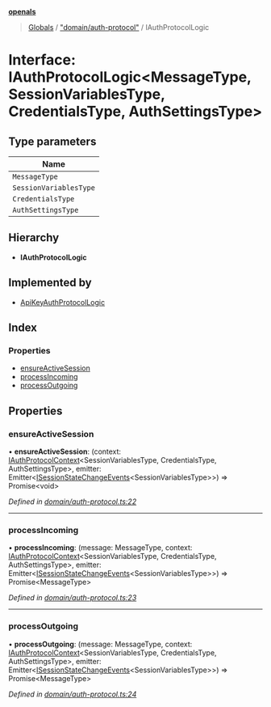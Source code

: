 **[openals](../README.md)**

> [Globals](../globals.md) / ["domain/auth-protocol"](../modules/_domain_auth_protocol_.md) / IAuthProtocolLogic

# Interface: IAuthProtocolLogic\<MessageType, SessionVariablesType, CredentialsType, AuthSettingsType>

## Type parameters

Name |
------ |
`MessageType` |
`SessionVariablesType` |
`CredentialsType` |
`AuthSettingsType` |

## Hierarchy

* **IAuthProtocolLogic**

## Implemented by

* [ApiKeyAuthProtocolLogic](../classes/_infrastructure_auth_protocol_api_key_auth_bundle_.apikeyauthprotocollogic.md)

## Index

### Properties

* [ensureActiveSession](_domain_auth_protocol_.iauthprotocollogic.md#ensureactivesession)
* [processIncoming](_domain_auth_protocol_.iauthprotocollogic.md#processincoming)
* [processOutgoing](_domain_auth_protocol_.iauthprotocollogic.md#processoutgoing)

## Properties

### ensureActiveSession

•  **ensureActiveSession**: (context: [IAuthProtocolContext](_domain_auth_protocol_.iauthprotocolcontext.md)\<SessionVariablesType, CredentialsType, AuthSettingsType>, emitter: Emitter\<[ISessionStateChangeEvents](_domain_auth_protocol_.isessionstatechangeevents.md)\<SessionVariablesType>>) => Promise\<void>

*Defined in [domain/auth-protocol.ts:22](https://github.com/quixote911/openals/blob/01e958b/src/domain/auth-protocol.ts#L22)*

___

### processIncoming

•  **processIncoming**: (message: MessageType, context: [IAuthProtocolContext](_domain_auth_protocol_.iauthprotocolcontext.md)\<SessionVariablesType, CredentialsType, AuthSettingsType>, emitter: Emitter\<[ISessionStateChangeEvents](_domain_auth_protocol_.isessionstatechangeevents.md)\<SessionVariablesType>>) => Promise\<MessageType>

*Defined in [domain/auth-protocol.ts:23](https://github.com/quixote911/openals/blob/01e958b/src/domain/auth-protocol.ts#L23)*

___

### processOutgoing

•  **processOutgoing**: (message: MessageType, context: [IAuthProtocolContext](_domain_auth_protocol_.iauthprotocolcontext.md)\<SessionVariablesType, CredentialsType, AuthSettingsType>, emitter: Emitter\<[ISessionStateChangeEvents](_domain_auth_protocol_.isessionstatechangeevents.md)\<SessionVariablesType>>) => Promise\<MessageType>

*Defined in [domain/auth-protocol.ts:24](https://github.com/quixote911/openals/blob/01e958b/src/domain/auth-protocol.ts#L24)*
